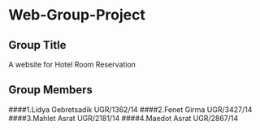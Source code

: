 # Web-Group-Project
## Group Title
   A website for Hotel Room Reservation
## Group Members
  ####1.Lidya Gebretsadik UGR/1362/14
  ####2.Fenet Girma UGR/3427/14
  ####3.Mahlet Asrat UGR/2181/14
  ####4.Maedot Asrat UGR/2867/14
  
